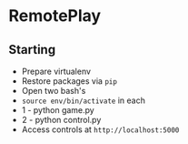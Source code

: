 # RemotePlay

## Starting

- Prepare virtualenv
- Restore packages via `pip`
- Open two bash's
- `source env/bin/activate` in each
- 1 - python game.py
- 2 - python control.py
- Access controls at `http://localhost:5000`
